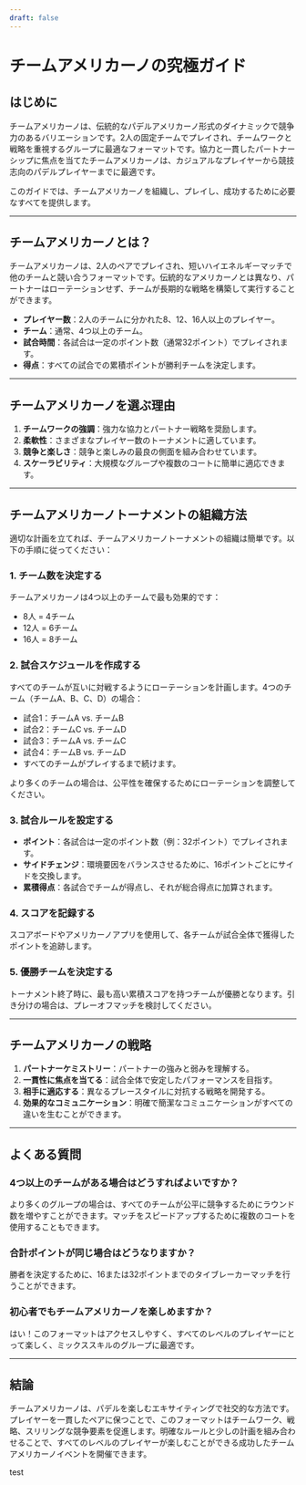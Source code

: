 ```yaml
---
draft: false
---
```


# チームアメリカーノの究極ガイド

## はじめに
チームアメリカーノは、伝統的なパデルアメリカーノ形式のダイナミックで競争力のあるバリエーションです。2人の固定チームでプレイされ、チームワークと戦略を重視するグループに最適なフォーマットです。協力と一貫したパートナーシップに焦点を当てたチームアメリカーノは、カジュアルなプレイヤーから競技志向のパデルプレイヤーまでに最適です。

このガイドでは、チームアメリカーノを組織し、プレイし、成功するために必要なすべてを提供します。

---

## チームアメリカーノとは？
チームアメリカーノは、2人のペアでプレイされ、短いハイエネルギーマッチで他のチームと競い合うフォーマットです。伝統的なアメリカーノとは異なり、パートナーはローテーションせず、チームが長期的な戦略を構築して実行することができます。

- **プレイヤー数**：2人のチームに分かれた8、12、16人以上のプレイヤー。
- **チーム**：通常、4つ以上のチーム。
- **試合時間**：各試合は一定のポイント数（通常32ポイント）でプレイされます。
- **得点**：すべての試合での累積ポイントが勝利チームを決定します。

---

## チームアメリカーノを選ぶ理由
1. **チームワークの強調**：強力な協力とパートナー戦略を奨励します。
2. **柔軟性**：さまざまなプレイヤー数のトーナメントに適しています。
3. **競争と楽しさ**：競争と楽しみの最良の側面を組み合わせています。
4. **スケーラビリティ**：大規模なグループや複数のコートに簡単に適応できます。

---

## チームアメリカーノトーナメントの組織方法
適切な計画を立てれば、チームアメリカーノトーナメントの組織は簡単です。以下の手順に従ってください：

### 1. チーム数を決定する
チームアメリカーノは4つ以上のチームで最も効果的です：
- 8人 = 4チーム
- 12人 = 6チーム
- 16人 = 8チーム

### 2. 試合スケジュールを作成する
すべてのチームが互いに対戦するようにローテーションを計画します。4つのチーム（チームA、B、C、D）の場合：
- 試合1：チームA vs. チームB
- 試合2：チームC vs. チームD
- 試合3：チームA vs. チームC
- 試合4：チームB vs. チームD
- すべてのチームがプレイするまで続けます。

より多くのチームの場合は、公平性を確保するためにローテーションを調整してください。

### 3. 試合ルールを設定する
- **ポイント**：各試合は一定のポイント数（例：32ポイント）でプレイされます。
- **サイドチェンジ**：環境要因をバランスさせるために、16ポイントごとにサイドを交換します。
- **累積得点**：各試合でチームが得点し、それが総合得点に加算されます。

### 4. スコアを記録する
スコアボードやアメリカーノアプリを使用して、各チームが試合全体で獲得したポイントを追跡します。

### 5. 優勝チームを決定する
トーナメント終了時に、最も高い累積スコアを持つチームが優勝となります。引き分けの場合は、プレーオフマッチを検討してください。

---

## チームアメリカーノの戦略
1. **パートナーケミストリー**：パートナーの強みと弱みを理解する。
2. **一貫性に焦点を当てる**：試合全体で安定したパフォーマンスを目指す。
3. **相手に適応する**：異なるプレースタイルに対抗する戦略を開発する。
4. **効果的なコミュニケーション**：明確で簡潔なコミュニケーションがすべての違いを生むことができます。

---

## よくある質問
### 4つ以上のチームがある場合はどうすればよいですか？
より多くのグループの場合は、すべてのチームが公平に競争するためにラウンド数を増やすことができます。マッチをスピードアップするために複数のコートを使用することもできます。

### 合計ポイントが同じ場合はどうなりますか？
勝者を決定するために、16または32ポイントまでのタイブレーカーマッチを行うことができます。

### 初心者でもチームアメリカーノを楽しめますか？
はい！このフォーマットはアクセスしやすく、すべてのレベルのプレイヤーにとって楽しく、ミックススキルのグループに最適です。

---

## 結論
チームアメリカーノは、パデルを楽しむエキサイティングで社交的な方法です。プレイヤーを一貫したペアに保つことで、このフォーマットはチームワーク、戦略、スリリングな競争要素を促進します。明確なルールと少しの計画を組み合わせることで、すべてのレベルのプレイヤーが楽しむことができる成功したチームアメリカーノイベントを開催できます。

test